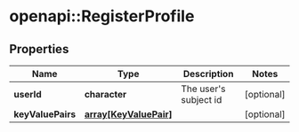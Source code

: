 # openapi::RegisterProfile


## Properties
Name | Type | Description | Notes
------------ | ------------- | ------------- | -------------
**userId** | **character** | The user&#39;s subject id | [optional] 
**keyValuePairs** | [**array[KeyValuePair]**](KeyValuePair.md) |  | [optional] 


